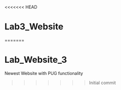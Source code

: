 <<<<<<< HEAD
# Lab3_Website
=======
# Lab_Website_3
Newest Website with PUG functionality
>>>>>>> Initial commit

